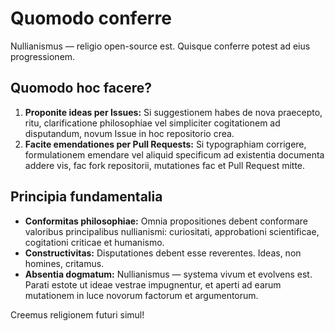 
# Quomodo conferre

Nullianismus — religio open-source est. Quisque conferre potest ad eius progressionem.

## Quomodo hoc facere?

1. **Proponite ideas per Issues:** Si suggestionem habes de nova praecepto, ritu, clarificatione philosophiae vel simpliciter cogitationem ad disputandum, novum Issue in hoc repositorio crea.
2. **Facite emendationes per Pull Requests:** Si typographiam corrigere, formulationem emendare vel aliquid specificum ad existentia documenta addere vis, fac fork repositorii, mutationes fac et Pull Request mitte.

## Principia fundamentalia

- **Conformitas philosophiae:** Omnia propositiones debent conformare valoribus principalibus nullianismi: curiositati, approbationi scientificae, cogitationi criticae et humanismo.
- **Constructivitas:** Disputationes debent esse reverentes. Ideas, non homines, critamus.
- **Absentia dogmatum:** Nullianismus — systema vivum et evolvens est. Parati estote ut ideae vestrae impugnentur, et aperti ad earum mutationem in luce novorum factorum et argumentorum.

Creemus religionem futuri simul!
